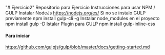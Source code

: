 "# Ejercicio2"
Repositorio para Ejercicio
Instrucciones para usar NPM / GULP
Instalar NodeJs
https://nodejs.org/es/
Si no se instalo GULP previamente
npm install gulp-cli -g
Instalar node_modules en el proyecto
npm install gulp -D
Istalar Plugin para GULP
npm install gulp-inline-css
#### Para iniciar
https://github.com/gulpjs/gulp/blob/master/docs/getting-started.md
